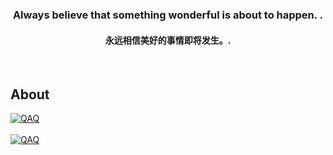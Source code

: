 
<div align="center">
  <h3>Always believe that something wonderful is about to happen. .</h3>
  <h4>永远相信美好的事情即将发生。.</h4>
</div>

<br />

## About

<div>
  <a href="https://github.com/hwxlikemi">
    <img src="https://streak-stats.demolab.com?user=hwxlikemi&theme=tokyonight&hide_border=true&border_radius=5&locale=zh_Hans&card_width=700" alt="QAQ">
  </a>
</div>

<br />

<div>
  <a href="https://github.com/hwxlikemi">
    <img src="https://github-readme-stats-neon-psi-82.vercel.app/api?username=hwxlikemi&show_icons=true&hide_border=true&icon_color=586069&title_color=a0a9af" alt="QAQ">
  </a>
</div>

